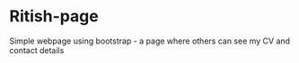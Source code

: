 # Ritish-page
Simple webpage using bootstrap - a page where others can see my CV and contact details
